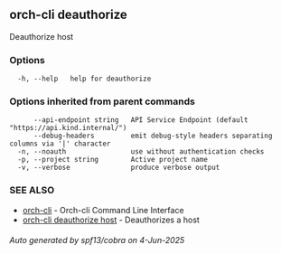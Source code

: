 ## orch-cli deauthorize

Deauthorize host

### Options

```
  -h, --help   help for deauthorize
```

### Options inherited from parent commands

```
      --api-endpoint string   API Service Endpoint (default "https://api.kind.internal/")
      --debug-headers         emit debug-style headers separating columns via '|' character
  -n, --noauth                use without authentication checks
  -p, --project string        Active project name
  -v, --verbose               produce verbose output
```

### SEE ALSO

* [orch-cli](orch-cli.md)	 - Orch-cli Command Line Interface
* [orch-cli deauthorize host](orch-cli_deauthorize_host.md)	 - Deauthorizes a host

###### Auto generated by spf13/cobra on 4-Jun-2025
